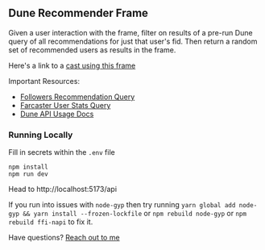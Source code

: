## Dune Recommender Frame

Given a user interaction with the frame, filter on results of a pre-run Dune query of all recommendations for just that user's fid. Then return a random set of recommended users as results in the frame.

Here's a link to a [cast using this frame](https://warpcast.com/~/conversations/0x62b84d8405fe6e9ff1639055852d98f910b4c595)

Important Resources:
- [Followers Recommendation Query](https://dune.com/queries/3509966)
- [Farcaster User Stats Query](https://dune.com/queries/3418402)
- [Dune API Usage Docs](https://docs.dune.com/api-reference/executions/execution-object)

### Running Locally

Fill in secrets within the `.env` file

```
npm install
npm run dev
```

Head to http://localhost:5173/api

If you run into issues with `node-gyp` then try running `yarn global add node-gyp && yarn install --frozen-lockfile` or `npm rebuild node-gyp` or `npm rebuild ffi-napi` to fix it.

Have questions? [Reach out to me](https://warpcast.com/ilemi)